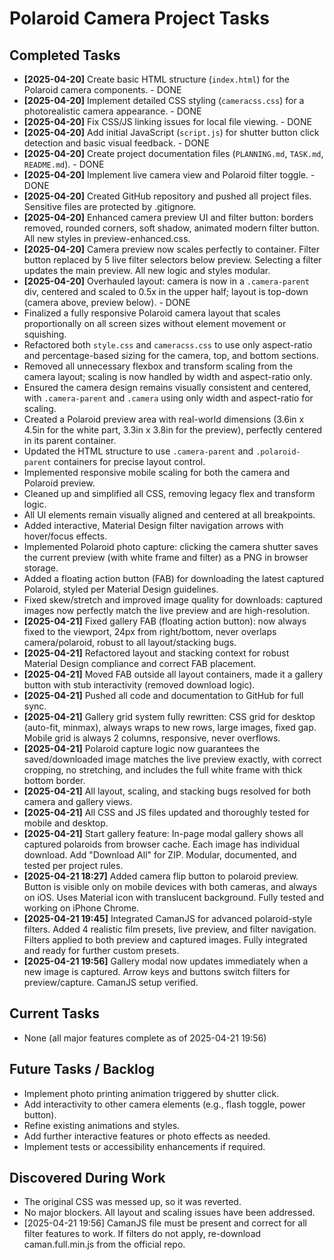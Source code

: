# Polaroid Camera Project Tasks

## Completed Tasks
-   **[2025-04-20]** Create basic HTML structure (`index.html`) for the Polaroid camera components. - DONE
-   **[2025-04-20]** Implement detailed CSS styling (`cameracss.css`) for a photorealistic camera appearance. - DONE
-   **[2025-04-20]** Fix CSS/JS linking issues for local file viewing. - DONE
-   **[2025-04-20]** Add initial JavaScript (`script.js`) for shutter button click detection and basic visual feedback. - DONE
-   **[2025-04-20]** Create project documentation files (`PLANNING.md`, `TASK.md`, `README.md`). - DONE
-   **[2025-04-20]** Implement live camera view and Polaroid filter toggle. - DONE
-   **[2025-04-20]** Created GitHub repository and pushed all project files. Sensitive files are protected by .gitignore.
-   **[2025-04-20]** Enhanced camera preview UI and filter button: borders removed, rounded corners, soft shadow, animated modern filter button. All new styles in preview-enhanced.css.
-   **[2025-04-20]** Camera preview now scales perfectly to container. Filter button replaced by 5 live filter selectors below preview. Selecting a filter updates the main preview. All new logic and styles modular.
-   **[2025-04-20]** Overhauled layout: camera is now in a `.camera-parent` div, centered and scaled to 0.5x in the upper half; layout is top-down (camera above, preview below). - DONE
-   Finalized a fully responsive Polaroid camera layout that scales proportionally on all screen sizes without element movement or squishing.
-   Refactored both `style.css` and `cameracss.css` to use only aspect-ratio and percentage-based sizing for the camera, top, and bottom sections.
-   Removed all unnecessary flexbox and transform scaling from the camera layout; scaling is now handled by width and aspect-ratio only.
-   Ensured the camera design remains visually consistent and centered, with `.camera-parent` and `.camera` using only width and aspect-ratio for scaling.
-   Created a Polaroid preview area with real-world dimensions (3.6in x 4.5in for the white part, 3.3in x 3.8in for the preview), perfectly centered in its parent container.
-   Updated the HTML structure to use `.camera-parent` and `.polaroid-parent` containers for precise layout control.
-   Implemented responsive mobile scaling for both the camera and Polaroid preview.
-   Cleaned up and simplified all CSS, removing legacy flex and transform logic.
-   All UI elements remain visually aligned and centered at all breakpoints.
-   Added interactive, Material Design filter navigation arrows with hover/focus effects.
-   Implemented Polaroid photo capture: clicking the camera shutter saves the current preview (with white frame and filter) as a PNG in browser storage.
-   Added a floating action button (FAB) for downloading the latest captured Polaroid, styled per Material Design guidelines.
-   Fixed skew/stretch and improved image quality for downloads: captured images now perfectly match the live preview and are high-resolution.
-   **[2025-04-21]** Fixed gallery FAB (floating action button): now always fixed to the viewport, 24px from right/bottom, never overlaps camera/polaroid, robust to all layout/stacking bugs.
-   **[2025-04-21]** Refactored layout and stacking context for robust Material Design compliance and correct FAB placement.
-   **[2025-04-21]** Moved FAB outside all layout containers, made it a gallery button with stub interactivity (removed download logic).
-   **[2025-04-21]** Pushed all code and documentation to GitHub for full sync.
-   **[2025-04-21]** Gallery grid system fully rewritten: CSS grid for desktop (auto-fit, minmax), always wraps to new rows, large images, fixed gap. Mobile grid is always 2 columns, responsive, never overflows.
-   **[2025-04-21]** Polaroid capture logic now guarantees the saved/downloaded image matches the live preview exactly, with correct cropping, no stretching, and includes the full white frame with thick bottom border.
-   **[2025-04-21]** All layout, scaling, and stacking bugs resolved for both camera and gallery views.
-   **[2025-04-21]** All CSS and JS files updated and thoroughly tested for mobile and desktop.
-   **[2025-04-21]** Start gallery feature: In-page modal gallery shows all captured polaroids from browser cache. Each image has individual download. Add "Download All" for ZIP. Modular, documented, and tested per project rules.
-   **[2025-04-21 18:27]** Added camera flip button to polaroid preview. Button is visible only on mobile devices with both cameras, and always on iOS. Uses Material icon with translucent background. Fully tested and working on iPhone Chrome.
-   **[2025-04-21 19:45]** Integrated CamanJS for advanced polaroid-style filters. Added 4 realistic film presets, live preview, and filter navigation. Filters applied to both preview and captured images. Fully integrated and ready for further custom presets.
-   **[2025-04-21 19:56]** Gallery modal now updates immediately when a new image is captured. Arrow keys and buttons switch filters for preview/capture. CamanJS setup verified.

## Current Tasks
-   None (all major features complete as of 2025-04-21 19:56)

## Future Tasks / Backlog
-   Implement photo printing animation triggered by shutter click.
-   Add interactivity to other camera elements (e.g., flash toggle, power button).
-   Refine existing animations and styles.
-   Add further interactive features or photo effects as needed.
-   Implement tests or accessibility enhancements if required.

## Discovered During Work
-   The original CSS was messed up, so it was reverted.
-   No major blockers. All layout and scaling issues have been addressed.
-   [2025-04-21 19:56] CamanJS file must be present and correct for all filter features to work. If filters do not apply, re-download caman.full.min.js from the official repo.
